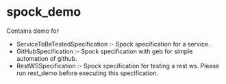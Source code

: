 # spock_demo
Contains demo for 
* ServiceToBeTestedSpecification :- Spock specification for a service.
* GitHubSpecification :- Spock specification with geb for simple automation of github.
* RestWSSpecification :- Spock specification for testing a rest ws. Please run rest_demo before executing this specification.
